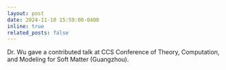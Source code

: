 ```yaml
---
layout: post
date: 2024-11-10 15:59:00-0400
inline: true
related_posts: false
---
```


Dr. Wu gave a contributed talk at CCS Conference of Theory, Computation, and Modeling for Soft Matter (Guangzhou).